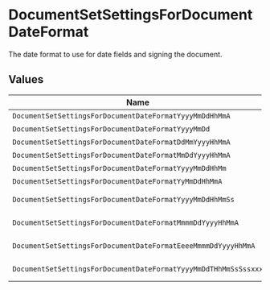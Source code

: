 # DocumentSetSettingsForDocumentDateFormat

The date format to use for date fields and signing the document.


## Values

| Name                                                            | Value                                                           |
| --------------------------------------------------------------- | --------------------------------------------------------------- |
| `DocumentSetSettingsForDocumentDateFormatYyyyMmDdHhMmA`         | yyyy-MM-dd hh:mm a                                              |
| `DocumentSetSettingsForDocumentDateFormatYyyyMmDd`              | yyyy-MM-dd                                                      |
| `DocumentSetSettingsForDocumentDateFormatDdMmYyyyHhMmA`         | dd/MM/yyyy hh:mm a                                              |
| `DocumentSetSettingsForDocumentDateFormatMmDdYyyyHhMmA`         | MM/dd/yyyy hh:mm a                                              |
| `DocumentSetSettingsForDocumentDateFormatYyyyMmDdHhMm`          | yyyy-MM-dd HH:mm                                                |
| `DocumentSetSettingsForDocumentDateFormatYyMmDdHhMmA`           | yy-MM-dd hh:mm a                                                |
| `DocumentSetSettingsForDocumentDateFormatYyyyMmDdHhMmSs`        | yyyy-MM-dd HH:mm:ss                                             |
| `DocumentSetSettingsForDocumentDateFormatMmmmDdYyyyHhMmA`       | MMMM dd, yyyy hh:mm a                                           |
| `DocumentSetSettingsForDocumentDateFormatEeeeMmmmDdYyyyHhMmA`   | EEEE, MMMM dd, yyyy hh:mm a                                     |
| `DocumentSetSettingsForDocumentDateFormatYyyyMmDdTHhMmSsSssxxx` | yyyy-MM-dd'T'HH:mm:ss.SSSXXX                                    |